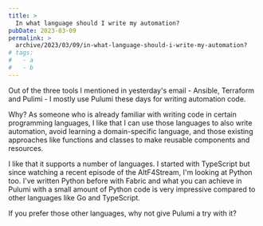 ```yaml
---
title: >
  In what language should I write my automation?
pubDate: 2023-03-09
permalink: >
  archive/2023/03/09/in-what-language-should-i-write-my-automation?
# tags:
#   - a
#   - b
---
```


Out of the three tools I mentioned in yesterday's email - Ansible, Terraform and Pulimi - I mostly use Pulumi these days for writing automation code.

Why? As someone who is already familiar with writing code in certain programming languages, I like that I can use those languages to also write automation, avoid learning a domain-specific language, and those existing approaches like functions and classes to make reusable components and resources.

I like that it supports a number of languages. I started with TypeScript but since watching a recent episode of the AltF4Stream, I'm looking at Python too. I've written Python before with Fabric and what you can achieve in Pulumi with a small amount of Python code is very impressive compared to other languages like Go and TypeScript.

If you prefer those other languages, why not give Pulumi a try with it?

